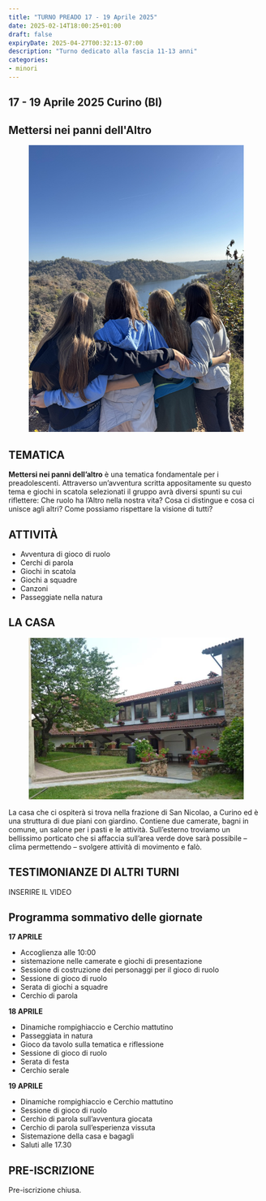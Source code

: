 ```yaml
---
title: "TURNO PREADO 17 - 19 Aprile 2025"
date: 2025-02-14T18:00:25+01:00
draft: false
expiryDate: 2025-04-27T00:32:13-07:00
description: "Turno dedicato alla fascia 11-13 anni"
categories:
- minori
---
```


## 17 - 19 Aprile 2025 Curino (BI)

## Mettersi nei panni dell'Altro

<figure>
      <img class=responsive-image src="condivisione.jpg" alt="Persone giocano al tavolo" class=image-container/> 
</figure>

## TEMATICA

**Mettersi nei panni dell’altro** è una tematica fondamentale per i preadolescenti. 
Attraverso un’avventura scritta appositamente su questo tema e giochi in scatola selezionati il gruppo avrà diversi spunti su cui riflettere: Che ruolo ha l’Altro nella nostra vita? Cosa ci distingue e cosa ci unisce agli altri? Come possiamo rispettare la visione di tutti? 

## ATTIVITÀ

- Avventura di gioco di ruolo 
- Cerchi di parola
- Giochi in scatola
- Giochi a squadre
- Canzoni
- Passeggiate nella natura

## LA CASA

<figure>
      <img class=responsive-image src="casa.jpg" alt="Casa vacanze"/> 
</figure>

La casa che ci ospiterà si trova nella frazione di San Nicolao, a Curino ed 
è una struttura di due piani con giardino. 
Contiene due camerate, bagni in comune, un salone per i pasti e le attività. 
Sull’esterno troviamo un bellissimo porticato che si affaccia sull’area verde
 dove sarà possibile – clima permettendo – svolgere attività di movimento e falò.

 ## TESTIMONIANZE DI ALTRI TURNI

 INSERIRE IL VIDEO

 ## Programma sommativo delle giornate

**17 APRILE** 

- Accoglienza alle 10:00
- sistemazione nelle camerate e giochi di presentazione
- Sessione di costruzione dei personaggi per il gioco di ruolo
- Sessione di gioco di ruolo
- Serata di giochi a squadre
- Cerchio di parola

**18 APRILE**

- Dinamiche rompighiaccio e Cerchio mattutino
- Passeggiata in natura 
- Gioco da tavolo sulla tematica e riflessione
- Sessione di gioco di ruolo
- Serata di festa
- Cerchio serale

**19 APRILE** 

- Dinamiche rompighiaccio e Cerchio mattutino
- Sessione di gioco di ruolo
- Cerchio di parola sull’avventura giocata
- Cerchio di parola sull’esperienza vissuta
- Sistemazione della casa e bagagli
- Saluti alle 17.30

## PRE-ISCRIZIONE

Pre-iscrizione chiusa.
